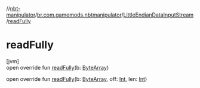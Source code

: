 //[nbt-manipulator](../../../index.md)/[br.com.gamemods.nbtmanipulator](../index.md)/[LittleEndianDataInputStream](index.md)/[readFully](read-fully.md)

# readFully

[jvm]\
open override fun [readFully](read-fully.md)(b: [ByteArray](https://kotlinlang.org/api/latest/jvm/stdlib/kotlin/-byte-array/index.html))

open override fun [readFully](read-fully.md)(b: [ByteArray](https://kotlinlang.org/api/latest/jvm/stdlib/kotlin/-byte-array/index.html), off: [Int](https://kotlinlang.org/api/latest/jvm/stdlib/kotlin/-int/index.html), len: [Int](https://kotlinlang.org/api/latest/jvm/stdlib/kotlin/-int/index.html))
